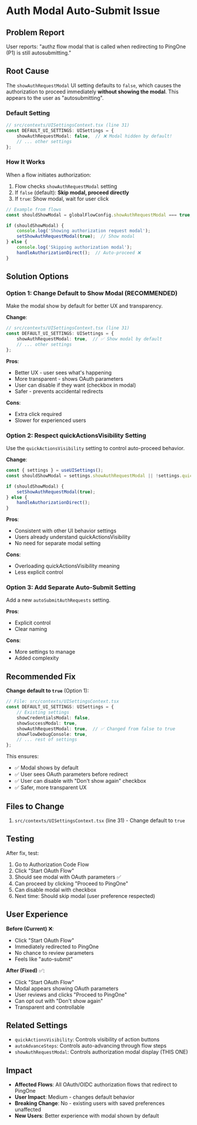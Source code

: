 # Auth Modal Auto-Submit Issue

## Problem Report

User reports: "authz flow modal that is called when redirecting to PingOne (P1) is still autosubmitting."

## Root Cause

The `showAuthRequestModal` UI setting defaults to `false`, which causes the authorization to proceed immediately **without showing the modal**. This appears to the user as "autosubmitting".

### Default Setting
```typescript
// src/contexts/UISettingsContext.tsx (line 31)
const DEFAULT_UI_SETTINGS: UISettings = {
    showAuthRequestModal: false,  // ❌ Modal hidden by default!
    // ... other settings
};
```

### How It Works

When a flow initiates authorization:

1. Flow checks `showAuthRequestModal` setting
2. If `false` (default): **Skip modal, proceed directly**
3. If `true`: Show modal, wait for user click

```typescript
// Example from flows
const shouldShowModal = globalFlowConfig.showAuthRequestModal === true;

if (shouldShowModal) {
    console.log('Showing authorization request modal');
    setShowAuthRequestModal(true);  // Show modal
} else {
    console.log('Skipping authorization modal');
    handleAuthorizationDirect();  // Auto-proceed ❌
}
```

## Solution Options

### Option 1: Change Default to Show Modal (RECOMMENDED)

Make the modal show by default for better UX and transparency.

**Change**:
```typescript
// src/contexts/UISettingsContext.tsx (line 31)
const DEFAULT_UI_SETTINGS: UISettings = {
    showAuthRequestModal: true,  // ✅ Show modal by default
    // ... other settings
};
```

**Pros**:
- Better UX - user sees what's happening
- More transparent - shows OAuth parameters
- User can disable if they want (checkbox in modal)
- Safer - prevents accidental redirects

**Cons**:
- Extra click required
- Slower for experienced users

### Option 2: Respect quickActionsVisibility Setting

Use the `quickActionsVisibility` setting to control auto-proceed behavior.

**Change**:
```typescript
const { settings } = useUISettings();
const shouldShowModal = settings.showAuthRequestModal || !settings.quickActionsVisibility;

if (shouldShowModal) {
    setShowAuthRequestModal(true);
} else {
    handleAuthorizationDirect();
}
```

**Pros**:
- Consistent with other UI behavior settings
- Users already understand quickActionsVisibility
- No need for separate modal setting

**Cons**:
- Overloading quickActionsVisibility meaning
- Less explicit control

### Option 3: Add Separate Auto-Submit Setting

Add a new `autoSubmitAuthRequests` setting.

**Pros**:
- Explicit control
- Clear naming

**Cons**:
- More settings to manage
- Added complexity

## Recommended Fix

**Change default to `true`** (Option 1):

```typescript
// File: src/contexts/UISettingsContext.tsx
const DEFAULT_UI_SETTINGS: UISettings = {
    // Existing settings
    showCredentialsModal: false,
    showSuccessModal: true,
    showAuthRequestModal: true,  // ✅ Changed from false to true
    showFlowDebugConsole: true,
    // ... rest of settings
};
```

This ensures:
- ✅ Modal shows by default
- ✅ User sees OAuth parameters before redirect
- ✅ User can disable with "Don't show again" checkbox
- ✅ Safer, more transparent UX

## Files to Change

1. `src/contexts/UISettingsContext.tsx` (line 31) - Change default to `true`

## Testing

After fix, test:
1. Go to Authorization Code Flow
2. Click "Start OAuth Flow"
3. Should see modal with OAuth parameters ✅
4. Can proceed by clicking "Proceed to PingOne"
5. Can disable modal with checkbox
6. Next time: Should skip modal (user preference respected)

## User Experience

**Before (Current)** ❌:
- Click "Start OAuth Flow"
- Immediately redirected to PingOne
- No chance to review parameters
- Feels like "auto-submit"

**After (Fixed)** ✅:
- Click "Start OAuth Flow"
- Modal appears showing OAuth parameters
- User reviews and clicks "Proceed to PingOne"
- Can opt out with "Don't show again"
- Transparent and controllable

## Related Settings

- `quickActionsVisibility`: Controls visibility of action buttons
- `autoAdvanceSteps`: Controls auto-advancing through flow steps
- `showAuthRequestModal`: Controls authorization modal display (THIS ONE)

## Impact

- **Affected Flows**: All OAuth/OIDC authorization flows that redirect to PingOne
- **User Impact**: Medium - changes default behavior
- **Breaking Change**: No - existing users with saved preferences unaffected
- **New Users**: Better experience with modal shown by default

